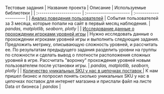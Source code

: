 Тестовые задания
| Название проекта | Описание | Используемые библиотеки | 
| :---------------------- | :---------------------- | :---------------------- |
| [Анализ поведения пользователей](Fin_tech/Тестовое.ipynb) | События пользователей за 3 месяца, которые попали на сайт в первый месяц наблюдения. | *pandas, matplotlib, seaborn, plotly* |
| [Исследование данные о прохождении игроками уровней игры](Game_dev/Test_GemeDev_DA.ipynb) | Нужно исследовать данные о прохождении игроками уровней игры и выполнить следующие задания. Предложить метрику, описывающую сложность уровней, и рассчитать ее. По результатам предыдущего задания разделить уровни на группы по сложности и сделать вывод о плотности расположения сложных уровней в игре. Рассчитать "воронку" прохождения уровней новым пользователем после установки игры. | *pandas, matplotlib, seaborn, plotly* |
| [Количество уникальных SKU у нас в цепочках поставок ](Retail_logistic/Тестовое_retail_logistic.ipynb) | К нам пришел бизнес и попросил понять сколько уникальных SKU у нас в цепочках поставок для интернет магазина и прислали файл на листе Data от бизнеса | *pandas* |

